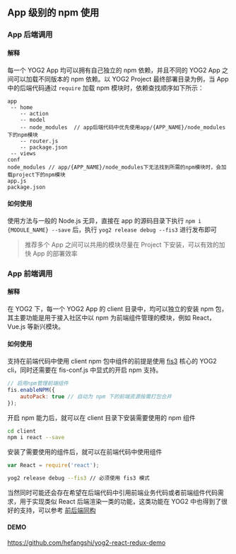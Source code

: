 ---
---

## App 级别的 npm 使用

### App 后端调用

#### 解释

每一个 YOG2 App 均可以拥有自己独立的 npm 依赖，并且不同的 YOG2 App 之间可以加载不同版本的 npm 依赖。以 YOG2 Project 最终部署目录为例，当 App 中的后端代码通过 `require` 加载 npm 模块时，依赖查找顺序如下所示：

```
app
 -- home
    -- action
    -- model
    -- node_modules  // app后端代码中优先使用app/{APP_NAME}/node_modules下的npm模块
    -- router.js
    -- package.json
 -- views
conf
node_modules // app/{APP_NAME}/node_modules下无法找到所需的npm模块时，会加载project下的npm模块
app.js
package.json
```

#### 如何使用

使用方法与一般的 Node.js 无异，直接在 app 的源码目录下执行 `npm i {MODULE_NAME} --save` 后，执行 `yog2 release debug --fis3` 进行发布即可

> 推荐多个 App 之间可以共用的模块尽量在 Project 下安装，可以有效的加快 App 的部署效率

### App 前端调用

#### 解释

在 YOG2 下，每一个 YOG2 App 的 client 目录中，均可以独立的安装 npm 包，其主要功能是用于接入社区中以 npm 为前端组件管理的模块，例如 React，Vue.js 等新兴模块。

#### 如何使用

支持在前端代码中使用 client npm 包中组件的前提是使用 [fis3](/yog2/docs/basic/fis3.html) 核心的 YOG2 cli，同时还需要在 fis-conf.js 中显式的开启 npm 支持。

```javascript
// 启用npm管理前端组件
fis.enableNPM({
    autoPack: true // 自动为 npm 下的前端资源按需打包合并
});
```

开启 npm 能力后，就可以在 client 目录下安装需要使用的 npm 组件

```bash
cd client
npm i react --save
```

安装了需要使用的组件后，就可以在前端代码中使用组件

```javascript
var React = require('react');
```

```bash
yog2 release debug --fis3 // 必须使用 fis3 模式
```

当然同时可能还会存在希望在后端代码中引用前端业务代码或者前端组件代码需求，用于实现类似 React 后端渲染一类的功能，这类功能在 YOG2 中也得到了很好的支持，可以参考 [前后端同构](/yog2/docs/advance/isomorphic.html)

#### DEMO

https://github.com/hefangshi/yog2-react-redux-demo



